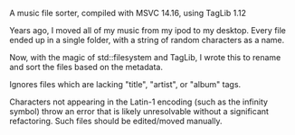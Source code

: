 A music file sorter, compiled with MSVC 14.16, using TagLib 1.12

Years ago, I moved all of my music from my ipod to my desktop. Every file ended up in a single folder, with a string of random characters as a name.

Now, with the magic of std::filesystem and TagLib, I wrote this to rename and sort the files based on the metadata.

Ignores files which are lacking "title", "artist", or "album" tags.

Characters not appearing in the Latin-1 encoding (such as the infinity symbol) throw an error that is likely unresolvable without a significant refactoring. Such files should be edited/moved manually.
